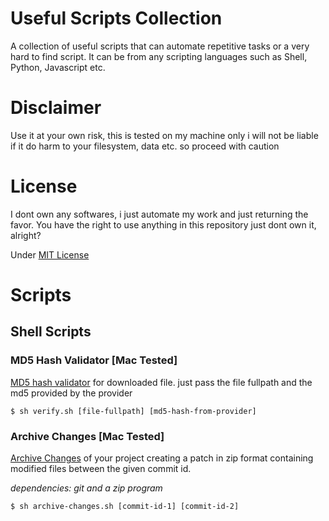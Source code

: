 # Useful Scripts Collection

A collection of useful scripts that can automate repetitive tasks or a very hard to find script. It can be from any scripting languages such as Shell, Python, Javascript etc.

# Disclaimer

Use it at your own risk, this is tested on my machine only i will not be liable if it do harm to your filesystem, data etc. so proceed with caution

# License

I dont own any softwares, i just automate my work and just returning the favor. You have the right to use anything in this repository just dont own it, alright?

Under [MIT License](LICENSE)


# Scripts

## Shell Scripts

### MD5 Hash Validator [Mac Tested]

[MD5 hash validator](shell/verify.sh) for downloaded file. just pass the file fullpath and the md5 provided by the provider

```shell
$ sh verify.sh [file-fullpath] [md5-hash-from-provider]
```


### Archive Changes [Mac Tested]

[Archive Changes](shell/verify.sh) of your project creating a patch in zip format containing modified files between the given commit id.

*dependencies: git and a zip program*

```shell
$ sh archive-changes.sh [commit-id-1] [commit-id-2]
```